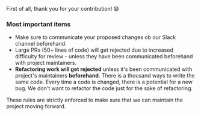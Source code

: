 First of all, thank you for your contribution! 😄


### Most important items

- Make sure to communicate your proposed changes ob our Slack channel beforehand.
- Large PRs (50+ lines of code) will get rejected due to increased difficulty for review - unless they have been communicated beforehand with project maintainers.
- **Refactoring work will get rejected** unless it's been communicated with project's maintainers **beforehand**. There is a thousand ways to write the same code. Every time a code is changed, there is a potential for a new bug. We don't want to refactor the code just for the sake of refactoring.


These rules are strictly enforced to make sure that we can maintain the project moving forward. 
